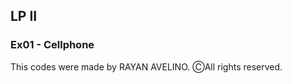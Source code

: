 ## LP II ##

### Ex01 - Cellphone ###

This codes were made by RAYAN AVELINO. ⒸAll rights reserved.
